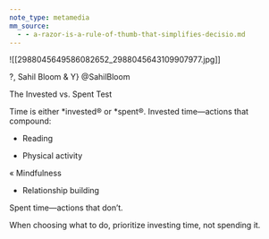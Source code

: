 ```yaml
---
note_type: metamedia
mm_source:
  - - a-razor-is-a-rule-of-thumb-that-simplifies-decisio.md
---
```


![[2988045649586082652_2988045643109907977.jpg]]

?, Sahil Bloom &
Y} @SahilBloom

The Invested vs. Spent Test

Time is either *invested® or *spent®.
Invested time—actions that compound:
- Reading

- Physical activity

« Mindfulness

- Relationship building

Spent time—actions that don’t.

When choosing what to do, prioritize investing
time, not spending it.

